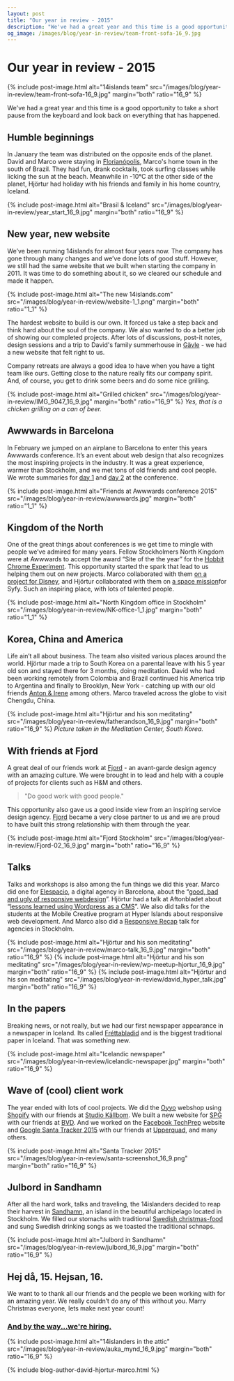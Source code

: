 ```yaml
---
layout: post
title: "Our year in review - 2015"
description: "We've had a great year and this time is a good opportunity to take a short pause from the keyboard and look back on everything that has happened."
og_image: /images/blog/year-in-review/team-front-sofa-16_9.jpg
---
```


# Our year in review - 2015

{% include post-image.html alt="14islands team" src="/images/blog/year-in-review/team-front-sofa-16_9.jpg" margin="both" ratio="16_9" %}

We've had a great year and this time is a good opportunity to take a short pause from the keyboard and look back on everything that has happened.


## Humble beginnings

In January the team was distributed on the opposite ends of the planet. David and Marco were staying in [Florianópolis](https://www.google.se/maps/place/Florian%C3%B3polis+-+State+of+Santa+Catarina,+Brazil/@-27.6141654,-48.6229081,11z/data=!3m1!4b1!4m2!3m1!1s0x952749bfe17eb89f:0xd3d6e34c9fba2a18), Marco's home town in the south of Brazil. They had fun, drank cocktails, took surfing classes while licking the sun at the beach.  Meanwhile in -10°C at the other side of the planet, Hjörtur had holiday with his friends and family in his home country, Iceland.

{% include post-image.html alt="Brasil & Iceland" src="/images/blog/year-in-review/year_start_16_9.jpg" margin="both" ratio="16_9" %}

## New year, new website

We’ve been running 14islands for almost four years now. The company has gone through many changes and we’ve done lots of good stuff.  However, we still had the same website that we built when starting the company in 2011.  It was time to do something about it, so we cleared our schedule and made it happen.

{% include post-image.html alt="The new 14islands.com" src="/images/blog/year-in-review/website-1_1.png" margin="both" ratio="1_1" %}

The hardest website to build is our own. It forced us take a step back and think hard about the soul of the company. We also wanted to do a better job of showing our completed projects. After lots of discussions, post-it notes, design sessions and a trip to David's family summerhouse in [Gävle](https://www.google.se/maps/place/G%C3%A4vle/@60.6878237,17.1196136,12z/data=!3m1!4b1!4m2!3m1!1s0x4660c2ffbb3b088d:0x4034506de8c8360) - we had a new website that felt right to us.

Company retreats are always a good idea to have when you have a tight team like ours. Getting close to the nature really fits our company spirit. And, of course, you get to drink some beers and do some nice grilling.

{% include post-image.html alt="Grilled chicken" src="/images/blog/year-in-review/IMG_9047_16_9.jpg" margin="both" ratio="16_9" %}
_Yes, that is a chicken grilling on a can of beer._


## Awwwards in Barcelona

In February we jumped on an airplane to Barcelona to enter this years Awwwards conference. It’s an event about web design that also recognizes the most inspiring projects in the industry. It was a great experience, warmer than Stockholm, and we met tons of old friends and cool people. We wrote summaries for [day 1](http://14islands.com/blog/2015/02/27/awwwards-conference-first-day/) and [day 2](http://14islands.com/blog/2015/02/27/awwwards-conference-first-day/) at the conference.

{% include post-image.html alt="Friends at Awwwards conference 2015" src="/images/blog/year-in-review/awwwards.jpg" margin="both" ratio="1_1" %}


## Kingdom of the North

One of the great things about conferences is we get time to mingle with people we’ve admired for many years. Fellow Stockholmers North Kingdom were at Awwwards to accept the award “Site of the the year” for the [Hobbit Chrome Experiment](http://www.northkingdom.com/cases/a-journey-through-middle-earth/).  This opportunity started the spark that lead to us helping them out on new projects. Marco collaborated with them [on a project for Disney](http://www.northkingdom.com/cases/finding-new-fantasyland/), and Hjörtur collaborated with them on [a space mission](http://www.syfy.com/theexpanse/enterthefuture/)for Syfy. Such an inspiring place, with lots of talented people.

{% include post-image.html alt="North Kingdom office in Stockholm" src="/images/blog/year-in-review/NK-office-1_1.jpg" margin="both" ratio="1_1" %}


## Korea, China and America

Life ain’t all about business. The team also visited various places around the world.  Hjörtur made a trip to South Korea  on a parental leave with his 5 year old son and stayed there for 3 months, doing meditation. David who had been working remotely from Colombia and Brazil continued his America trip to Argentina and finally to Brooklyn, New York - catching up with our old friends [Anton & Irene](http://antonandirene.com/) among others. Marco traveled across the globe to visit Chengdu, China.

{% include post-image.html alt="Hjörtur and his son meditating" src="/images/blog/year-in-review/fatherandson_16_9.jpg" margin="both" ratio="16_9" %}
_Picture taken in the Meditation Center, South Korea._


## With friends at Fjord

A great deal of our friends work at [Fjord](www.fjordnet.se) - an avant-garde design agency with an amazing culture. We were brought in to lead and help with a couple of projects for clients such as H&M and others.

> "Do good work with good people."

This opportunity also gave us a good inside view from an inspiring service design agency. [Fjord](www.fjordnet.se) became a very close partner to us and we are proud to have built this strong relationship with them through the year.

{% include post-image.html alt="Fjord Stockholm" src="/images/blog/year-in-review/Fjord-02_16_9.jpg" margin="both" ratio="16_9" %}


## Talks

Talks and workshops is also among the fun things we did this year. Marco did one for [Elespacio](http://www.elespacio.net/), a digital agency in Barcelona, about the “[good, bad and ugly of responsive webdesign](http://14islands.com/blog/2015/03/06/the-good-the-bad-and-the-ugly-with-responsive-web-design/)”. Hjörtur had a talk at Aftonbladet about  “[lessons learned using Wordpress as a CMS](http://14islands.com/blog/2015/03/12/wordpress-as-a-cms/)”.  We also did talks for the students at the Mobile Creative program at Hyper Islands about responsive web development. And Marco also did a [Responsive Recap](http://14islands.com/blog/2015/10/16/responsive-web-design-recap/) talk for agencies in Stockholm.

{% include post-image.html alt="Hjörtur and his son meditating" src="/images/blog/year-in-review/marco-talk_16_9.jpg" margin="both" ratio="16_9" %}
{% include post-image.html alt="Hjörtur and his son meditating" src="/images/blog/year-in-review/wp-meetup-hjortur_16_9.jpg" margin="both" ratio="16_9" %}
{% include post-image.html alt="Hjörtur and his son meditating" src="/images/blog/year-in-review/david_hyper_talk.jpg" margin="both" ratio="16_9" %}


## In the papers

Breaking news, or not really, but we had our first newspaper appearance in a newspaper in Iceland. Its called [Fréttabladid](http://www.visir.is/section/FRETTABLADID) and is the biggest traditional paper in Iceland. That was something new.

{% include post-image.html alt="Icelandic newspaper" src="/images/blog/year-in-review/icelandic-newspaper.jpg" margin="both" ratio="16_9" %}


## Wave of (cool) client work

The year ended with lots of cool projects. We did the [Oyyo](http://oyyo.se/) webshop using [Shopify](https://shopify.com) with our friends at [Studio Källbom](http://www.studiokallbom.se/). We built a new website for [SPG](http://spg.se/) with our friends at [BVD](http://bvd.se/). And we worked on the [Facebook TechPrep](https://techprep.fb.com/) website and [Google Santa Tracker 2015](https://santatracker.google.com/#village) with our friends at [Upperquad](http://upperquad.com/), and many others.

{% include post-image.html alt="Santa Tracker 2015" src="/images/blog/year-in-review/santa-screenshot_16_9.png" margin="both" ratio="16_9" %}


## Julbord in Sandhamn

After all the hard work, talks and traveling, the 14islanders decided to reap their harvest in [Sandhamn](https://en.wikipedia.org/wiki/Sandhamn), an island in the beautiful archipelago located in Stockholm. We filled our stomachs with traditional [Swedish christmas-food](https://sweden.se/culture-traditions/christmas/) and sung Swedish drinking songs as we toasted the traditional schnaps.

{% include post-image.html alt="Julbord in Sandhamn" src="/images/blog/year-in-review/julbord_16_9.jpg" margin="both" ratio="16_9" %}

## Hej då, 15. Hejsan, 16.

We want to to thank all our friends and the people we been working with for an amazing year. We really couldn’t do any of this without you.  Marry Christmas everyone, lets make next year count!

### [And by the way...we're hiring.](http://14islands.com/blog/2015/12/08/open-position-creative-web-developer/)

{% include post-image.html alt="14islanders in the attic" src="/images/blog/year-in-review/auka_mynd_16_9.jpg" margin="both" ratio="16_9" %}


{% include blog-author-david-hjortur-marco.html %}
